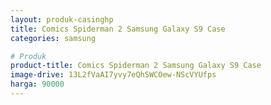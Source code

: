 ```yaml
---
layout: produk-casinghp
title: Comics Spiderman 2 Samsung Galaxy S9 Case
categories: samsung

# Produk
product-title: Comics Spiderman 2 Samsung Galaxy S9 Case
image-drive: 13L2fVaAI7yvy7eQhSWCOew-NScVYUfps
harga: 90000
---
```

